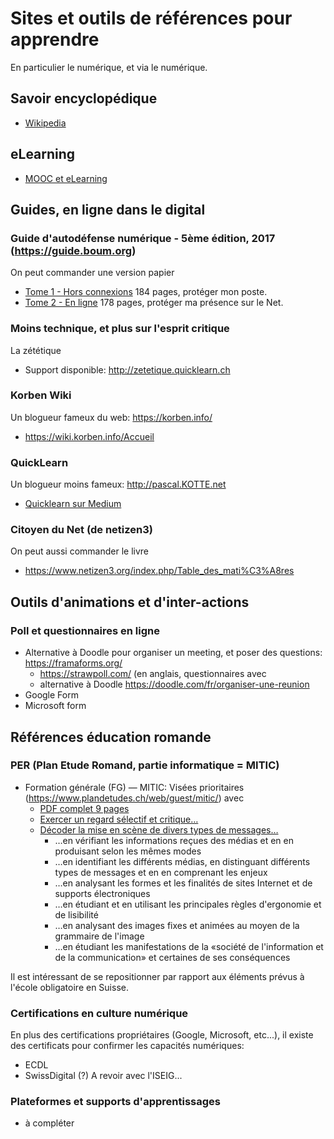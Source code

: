 # Sites et outils de références pour apprendre
En particulier le numérique, et via le numérique.
## Savoir encyclopédique
* [Wikipedia](http://wikipedia.fr)

## eLearning
* [MOOC et eLearning](https://medium.com/quicklearn/mooc-elearning-et-alternatives-a2cab1399fe0)

## Guides, en ligne dans le digital
### Guide d'autodéfense numérique - 5ème édition, 2017 (https://guide.boum.org)
On peut commander une version papier
* [Tome 1 - Hors connexions](https://guide.boum.org/tomes/1_hors_connexions/pdf/) 184 pages, protéger mon poste.
* [Tome 2 - En ligne](https://guide.boum.org/tomes/2_en_ligne/pdf/) 178 pages, protéger ma présence sur le Net.

### Moins technique, et plus sur l'esprit critique
La zététique
* Support disponible: http://zetetique.quicklearn.ch

### Korben Wiki
Un blogueur fameux du web: https://korben.info/
* https://wiki.korben.info/Accueil

### QuickLearn
Un blogueur moins fameux: http://pascal.KOTTE.net
* [Quicklearn sur Medium](https://medium.com/quicklearn/colearning/home)

### Citoyen du Net (de netizen3)
On peut aussi commander le livre
* https://www.netizen3.org/index.php/Table_des_mati%C3%A8res

## Outils d'animations et d'inter-actions
### Poll et questionnaires en ligne
* Alternative à Doodle pour organiser un meeting, et poser des questions: https://framaforms.org/
  * https://strawpoll.com/  (en anglais, questionnaires avec 
  * alternative à Doodle https://doodle.com/fr/organiser-une-reunion
* Google Form
* Microsoft form

## Références éducation romande
### PER (Plan Etude Romand, partie informatique = MITIC)
* Formation générale (FG) — MITIC: Visées prioritaires (https://www.plandetudes.ch/web/guest/mitic/) avec
  * [PDF complet 9 pages](https://www.plandetudes.ch/documents/10273/36908/PER_print_FG_11_L1-18.pdf)
  * [Exercer un regard sélectif et critique…](https://www.plandetudes.ch/web/guest/FG_11/)
  * [Décoder la mise en scène de divers types de messages…](https://www.plandetudes.ch/web/guest/FG_21/)
    * …en vérifiant les informations reçues des médias et en en produisant selon les mêmes modes
    * …en identifiant les différents médias, en distinguant différents types de messages et en en comprenant les enjeux
    * …en analysant les formes et les finalités de sites Internet et de supports électroniques
    * …en étudiant et en utilisant les principales règles d'ergonomie et de lisibilité
    * …en analysant des images fixes et animées au moyen de la grammaire de l'image
    * …en étudiant les manifestations de la «société de l'information et de la communication» et certaines de ses conséquences

Il est intéressant de se repositionner par rapport aux éléments prévus à l'école obligatoire en Suisse.

### Certifications en culture numérique
En plus des certifications propriétaires (Google, Microsoft, etc...), il existe des certificats pour confirmer les capacités numériques:
* ECDL
* SwissDigital (?) A revoir avec l'ISEIG...

### Plateformes et supports d'apprentissages
* à compléter
